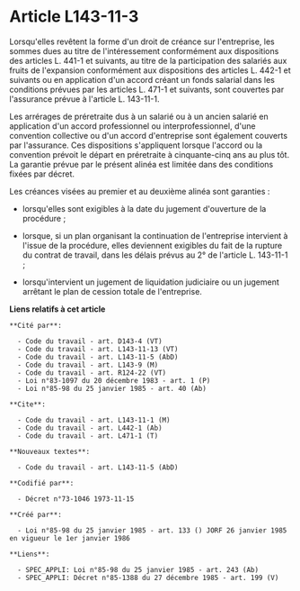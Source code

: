 # Article L143-11-3

Lorsqu'elles revêtent la forme d'un droit de créance sur l'entreprise, les sommes dues au titre de l'intéressement
conformément aux dispositions des articles L. 441-1 et suivants, au titre de la participation des salariés aux fruits de
l'expansion conformément aux dispositions des articles L. 442-1 et suivants ou en application d'un accord créant un fonds
salarial dans les conditions prévues par les articles L. 471-1 et suivants, sont couvertes par l'assurance prévue à l'article
L. 143-11-1.

Les arrérages de préretraite dus à un salarié ou à un ancien salarié en application d'un accord professionnel ou
interprofessionnel, d'une convention collective ou d'un accord d'entreprise sont également couverts par l'assurance. Ces
dispositions s'appliquent lorsque l'accord ou la convention prévoit le départ en préretraite à cinquante-cinq ans au plus
tôt. La garantie prévue par le présent alinéa est limitée dans des conditions fixées par décret.

Les créances visées au premier et au deuxième alinéa sont garanties :

- lorsqu'elles sont exigibles à la date du jugement d'ouverture de la procédure ;

- lorsque, si un plan organisant la continuation de l'entreprise intervient à l'issue de la procédure, elles deviennent
exigibles du fait de la rupture du contrat de travail, dans les délais prévus au 2° de l'article L. 143-11-1 ;

- lorsqu'intervient un jugement de liquidation judiciaire ou un jugement arrêtant le plan de cession totale de l'entreprise.

**Liens relatifs à cet article**

	**Cité par**:

	  - Code du travail - art. D143-4 (VT)
	  - Code du travail - art. L143-11-13 (VT)
	  - Code du travail - art. L143-11-5 (AbD)
	  - Code du travail - art. L143-9 (M)
	  - Code du travail - art. R124-22 (VT)
	  - Loi n°83-1097 du 20 décembre 1983 - art. 1 (P)
	  - Loi n°85-98 du 25 janvier 1985 - art. 40 (Ab)

	**Cite**:

	  - Code du travail - art. L143-11-1 (M)
	  - Code du travail - art. L442-1 (Ab)
	  - Code du travail - art. L471-1 (T)

	**Nouveaux textes**:

	  - Code du travail - art. L143-11-5 (AbD)

	**Codifié par**:

	  - Décret n°73-1046 1973-11-15

	**Créé par**:

	  - Loi n°85-98 du 25 janvier 1985 - art. 133 () JORF 26 janvier 1985 en vigueur le 1er janvier 1986

	**Liens**:

	  - SPEC_APPLI: Loi n°85-98 du 25 janvier 1985 - art. 243 (Ab)
	  - SPEC_APPLI: Décret n°85-1388 du 27 décembre 1985 - art. 199 (V)

